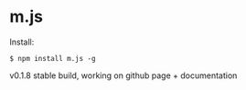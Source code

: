 m.js
====

Install:
```shell
$ npm install m.js -g
```

v0.1.8 stable build, working on github page + documentation
